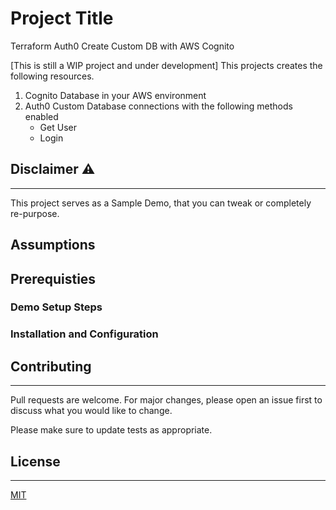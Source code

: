 # Project Title

Terraform Auth0 Create Custom DB with AWS Cognito

[This is still a WIP project and under development]
This projects creates the following resources.

 1. Cognito Database in your AWS environment
 2. Auth0 Custom Database connections with the following methods enabled
    * Get User
    * Login

## Disclaimer :warning:
---
This project serves as a Sample Demo, that you can tweak or completely re-purpose.

## Assumptions

## Prerequisties


### Demo Setup Steps

### Installation and Configuration

## Contributing
---
Pull requests are welcome. For major changes, please open an issue first to discuss what you would like to change.

Please make sure to update tests as appropriate.

## License
---
[MIT](https://choosealicense.com/licenses/mit/)
